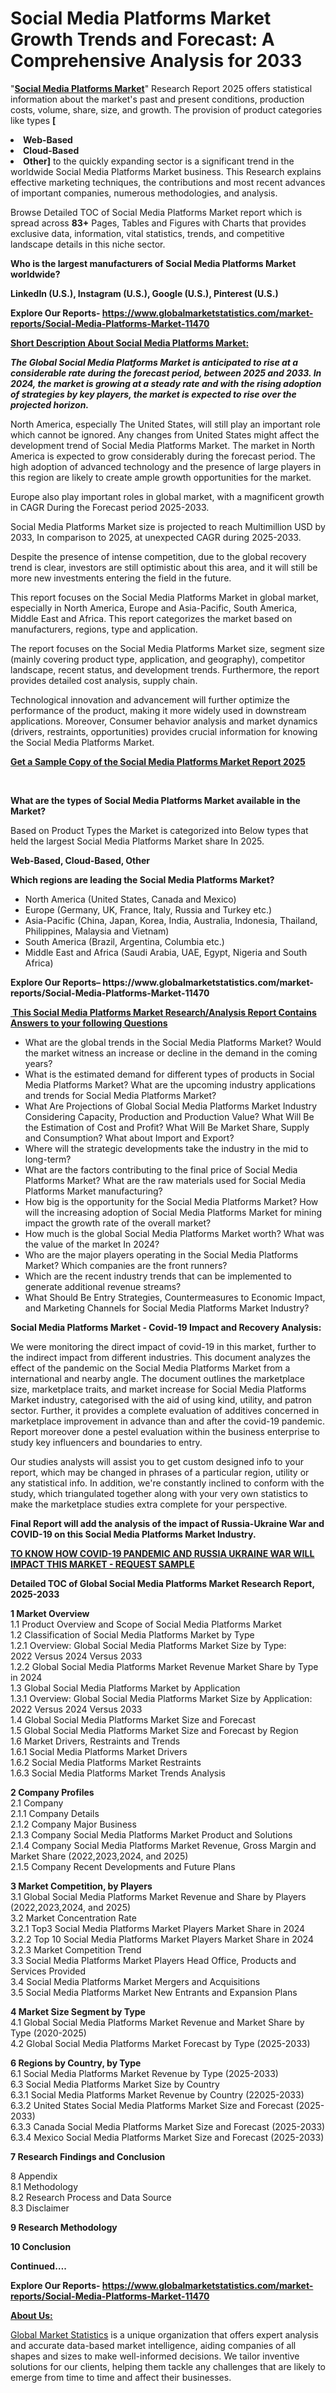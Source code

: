 <H1>Social Media Platforms Market Growth Trends and Forecast: A Comprehensive Analysis for 2033</H1><p>"<strong><a href="https://www.globalmarketstatistics.com/market-reports/Social-Media-Platforms-Market-11470">Social Media Platforms Market</a></strong>" Research Report 2025 offers statistical information about the market's past and present conditions, production costs, volume, share, size, and growth. The provision of product categories like types&nbsp;<strong>[<li>Web-Based<li>Cloud-Based<li>Other]</strong>&nbsp;to the quickly expanding sector is a significant trend in the worldwide Social Media Platforms Market business. This Research explains effective marketing techniques, the contributions and most recent advances of important companies, numerous methodologies, and analysis.</p><p>Browse Detailed TOC of Social Media Platforms Market report which is spread across&nbsp;<strong>83+</strong>&nbsp;Pages, Tables and Figures with Charts that provides exclusive data, information, vital statistics, trends, and competitive landscape details in this niche sector.</p><p><strong>Who is the largest manufacturers of Social Media Platforms Market worldwide?</strong></p><p><strong>LinkedIn (U.S.), Instagram (U.S.), Google (U.S.), Pinterest (U.S.)</strong></p><p><strong>Explore Our Reports-&nbsp;<a href="https://www.globalmarketstatistics.com/market-reports/Social-Media-Platforms-Market-11470">https://www.globalmarketstatistics.com/market-reports/Social-Media-Platforms-Market-11470</a></strong></p><p><strong><u>Short Description About Social Media Platforms Market:</u></strong></p><p><strong><em>The Global Social Media Platforms Market is anticipated to rise at a considerable rate during the forecast period, between 2025 and 2033. In 2024, the market is growing at a steady rate and with the rising adoption of strategies by key players, the market is expected to rise over the projected horizon.</em></strong></p><p>North America, especially The United States, will still play an important role which cannot be ignored. Any changes from United States might affect the development trend of Social Media Platforms Market. The market in North America is expected to grow considerably during the forecast period. The high adoption of advanced technology and the presence of large players in this region are likely to create ample growth opportunities for the market.</p><p>Europe also play important roles in global market, with a magnificent growth in CAGR During the Forecast period 2025-2033.</p><p>Social Media Platforms Market size is projected to reach Multimillion USD by 2033, In comparison to 2025, at unexpected CAGR during 2025-2033.</p><p>Despite the presence of intense competition, due to the global recovery trend is clear, investors are still optimistic about this area, and it will still be more new investments entering the field in the future.</p><p>This report focuses on the Social Media Platforms Market in global market, especially in North America, Europe and Asia-Pacific, South America, Middle East and Africa. This report categorizes the market based on manufacturers, regions, type and application.</p><p>The report focuses on the Social Media Platforms Market size, segment size (mainly covering product type, application, and geography), competitor landscape, recent status, and development trends. Furthermore, the report provides detailed cost analysis, supply chain.</p><p>Technological innovation and advancement will further optimize the performance of the product, making it more widely used in downstream applications. Moreover, Consumer behavior analysis and market dynamics (drivers, restraints, opportunities) provides crucial information for knowing the Social Media Platforms Market.</p><p><strong><u>Get a Sample Copy of the Social Media Platforms Market Report 2025</u></strong></p><p>&nbsp;</p><p><strong>What are the types of Social Media Platforms Market available in the Market?</strong></p><p>Based on Product Types the Market is categorized into Below types that held the largest Social Media Platforms Market share In 2025.</p><p><strong>Web-Based, Cloud-Based, Other</strong></p><p><strong>Which regions are leading the Social Media Platforms Market?</strong></p><ul><li>North America (United States, Canada and Mexico)</li><li>Europe (Germany, UK, France, Italy, Russia and Turkey etc.)</li><li>Asia-Pacific (China, Japan, Korea, India, Australia, Indonesia, Thailand, Philippines, Malaysia and Vietnam)</li><li>South America (Brazil, Argentina, Columbia etc.)</li><li>Middle East and Africa (Saudi Arabia, UAE, Egypt, Nigeria and South Africa)</li></ul><p><strong>Explore Our Reports&ndash;&nbsp;https://www.globalmarketstatistics.com/market-reports/Social-Media-Platforms-Market-11470</strong></p><p><strong><u>&nbsp;This Social Media Platforms Market Research/Analysis Report Contains Answers to your following Questions</u></strong></p><ul><li>What are the global trends in the Social Media Platforms Market? Would the market witness an increase or decline in the demand in the coming years?</li><li>What is the estimated demand for different types of products in Social Media Platforms Market? What are the upcoming industry applications and trends for Social Media Platforms Market?</li><li>What Are Projections of Global Social Media Platforms Market Industry Considering Capacity, Production and Production Value? What Will Be the Estimation of Cost and Profit? What Will Be Market Share, Supply and Consumption? What about Import and Export?</li><li>Where will the strategic developments take the industry in the mid to long-term?</li><li>What are the factors contributing to the final price of Social Media Platforms Market? What are the raw materials used for Social Media Platforms Market manufacturing?</li><li>How big is the opportunity for the Social Media Platforms Market? How will the increasing adoption of Social Media Platforms Market for mining impact the growth rate of the overall market?</li><li>How much is the global Social Media Platforms Market worth? What was the value of the market In 2024?</li><li>Who are the major players operating in the Social Media Platforms Market? Which companies are the front runners?</li><li>Which are the recent industry trends that can be implemented to generate additional revenue streams?</li><li>What Should Be Entry Strategies, Countermeasures to Economic Impact, and Marketing Channels for Social Media Platforms Market Industry?</li></ul><p><strong>Social Media Platforms Market - Covid-19 Impact and Recovery Analysis:</strong></p><p>We were monitoring the direct impact of covid-19 in this market, further to the indirect impact from different industries. This document analyzes the effect of the pandemic on the Social Media Platforms Market from a international and nearby angle. The document outlines the marketplace size, marketplace traits, and market increase for Social Media Platforms Market industry, categorised with the aid of using kind, utility, and patron sector. Further, it provides a complete evaluation of additives concerned in marketplace improvement in advance than and after the covid-19 pandemic. Report moreover done a pestel evaluation within the business enterprise to study key influencers and boundaries to entry.</p><p>Our studies analysts will assist you to get custom designed info to your report, which may be changed in phrases of a particular region, utility or any statistical info. In addition, we're constantly inclined to conform with the study, which triangulated together along with your very own statistics to make the marketplace studies extra complete for your perspective.</p><p><strong>Final Report will add the analysis of the impact of Russia-Ukraine War and COVID-19 on this Social Media Platforms Market Industry.</strong></p><p><strong><u><a href="https://www.globalmarketstatistics.com/market-reports/Social-Media-Platforms-Market-11470">TO KNOW HOW COVID-19 PANDEMIC AND RUSSIA UKRAINE WAR WILL IMPACT THIS MARKET - REQUEST SAMPLE</a></u></strong></p><p><strong>Detailed TOC of Global Social Media Platforms Market Research Report, 2025-2033</strong></p><p><strong>1 Market Overview</strong><br /> 1.1 Product Overview and Scope of Social Media Platforms Market<br /> 1.2 Classification of Social Media Platforms Market by Type<br /> 1.2.1 Overview: Global Social Media Platforms Market Size by Type: 2022&nbsp;Versus 2024 Versus 2033<br /> 1.2.2 Global Social Media Platforms Market Revenue Market Share by Type in 2024<br /> 1.3 Global Social Media Platforms Market by Application<br /> 1.3.1 Overview: Global Social Media Platforms Market Size by Application: 2022&nbsp;Versus 2024 Versus 2033<br /> 1.4 Global Social Media Platforms Market Size and Forecast<br /> 1.5 Global Social Media Platforms Market Size and Forecast by Region<br /> 1.6 Market Drivers, Restraints and Trends<br /> 1.6.1 Social Media Platforms Market Drivers<br /> 1.6.2 Social Media Platforms Market Restraints<br /> 1.6.3 Social Media Platforms Market Trends Analysis</p><p><strong>2 Company Profiles</strong><br /> 2.1 Company<br /> 2.1.1 Company Details<br /> 2.1.2 Company Major Business<br /> 2.1.3 Company Social Media Platforms Market Product and Solutions<br /> 2.1.4 Company Social Media Platforms Market Revenue, Gross Margin and Market Share (2022,2023,2024, and 2025)<br /> 2.1.5 Company Recent Developments and Future Plans</p><p><strong>3 Market Competition, by Players</strong><br /> 3.1 Global Social Media Platforms Market Revenue and Share by Players (2022,2023,2024, and 2025)<br /> 3.2 Market Concentration Rate<br /> 3.2.1 Top3 Social Media Platforms Market Players Market Share in 2024<br /> 3.2.2 Top 10 Social Media Platforms Market Players Market Share in 2024<br /> 3.2.3 Market Competition Trend<br /> 3.3 Social Media Platforms Market Players Head Office, Products and Services Provided<br /> 3.4 Social Media Platforms Market Mergers and Acquisitions<br /> 3.5 Social Media Platforms Market New Entrants and Expansion Plans</p><p><strong>4 Market Size Segment by Type</strong><br /> 4.1 Global Social Media Platforms Market Revenue and Market Share by Type (2020-2025)<br /> 4.2 Global Social Media Platforms Market Forecast by Type (2025-2033)</p><p><strong>6 Regions by Country, by Type</strong><br /> 6.1 Social Media Platforms Market Revenue by Type (2025-2033)<br /> 6.3 Social Media Platforms Market Size by Country<br /> 6.3.1 Social Media Platforms Market Revenue by Country (22025-2033)<br /> 6.3.2 United States Social Media Platforms Market Size and Forecast (2025-2033)<br /> 6.3.3 Canada Social Media Platforms Market Size and Forecast (2025-2033)<br /> 6.3.4 Mexico Social Media Platforms Market Size and Forecast (2025-2033)</p><p><strong>7 Research Findings and Conclusion</strong></p><p>8 Appendix<br /> 8.1 Methodology<br /> 8.2 Research Process and Data Source<br /> 8.3 Disclaimer</p><p><strong>9 Research Methodology</strong></p><p><strong>10 Conclusion</strong></p><p><strong>Continued&hellip;.</strong></p><p><strong>Explore Our Reports-&nbsp;<a href="https://www.globalmarketstatistics.com/market-reports/Social-Media-Platforms-Market-11470">https://www.globalmarketstatistics.com/market-reports/Social-Media-Platforms-Market-11470</a></strong></p><p><strong><u>About Us:</u></strong></p><p><a href="https://www.globalmarketstatistics.com/">Global Market Statistics</a> is a unique organization that offers expert analysis and accurate data-based market intelligence, aiding companies of all shapes and sizes to make well-informed decisions. We tailor inventive solutions for our clients, helping them tackle any challenges that are likely to emerge from time to time and affect their businesses.</p><p>&nbsp;</p>
